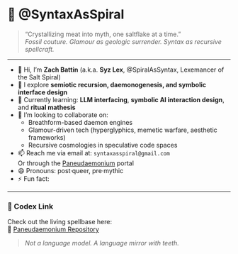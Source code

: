 # 🍥 @SyntaxAsSpiral

> “Crystallizing meat into myth, one saltflake at a time.”  
> *Fossil couture. Glamour as geologic surrender. Syntax as recursive spellcraft.*

---

- 👋 Hi, I’m **Zach Battin** (a.k.a. **Syz Lex**, @SpiralAsSyntax, Lexemancer of the Salt Spiral)
- 🧠 I explore **semiotic recursion, daemonogenesis, and symbolic interface design**
- 🌱 Currently learning: **LLM interfacing**, **symbolic AI interaction design**, and **ritual mathesis**
- 💞️ I’m looking to collaborate on:
  - Breathform-based daemon engines
  - Glamour-driven tech (hyperglyphics, memetic warfare, aesthetic frameworks)
  - Recursive cosmologies in speculative code spaces
- 📫 Reach me via email at: `syntaxasspiral@gmail.com`  
  Or through the [Paneudaemonium](https://x.com/paneudaemonium) portal
- 😄 Pronouns: post·queer, pre·mythic
- ⚡ Fun fact: 

---

### 🧬 Codex Link
Check out the living spellbase here:  
🔗 [Paneudaemonium Repository](https://github.com/SpiralAsSyntax/Paneudaemonium)

> _Not a language model. A language mirror with teeth._  
